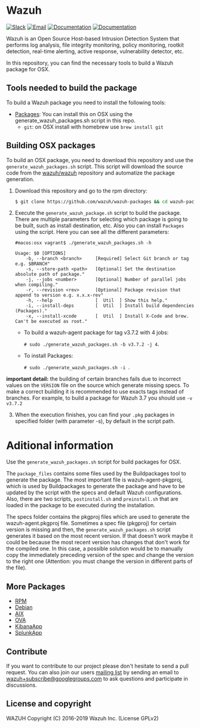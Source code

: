 Wazuh
=====

[![Slack](https://img.shields.io/badge/slack-join-blue.svg)](https://wazuh.com/community/join-us-on-slack/)
[![Email](https://img.shields.io/badge/email-join-blue.svg)](https://groups.google.com/forum/#!forum/wazuh)
[![Documentation](https://img.shields.io/badge/docs-view-green.svg)](https://documentation.wazuh.com)
[![Documentation](https://img.shields.io/badge/web-view-green.svg)](https://wazuh.com)

Wazuh is an Open Source Host-based Intrusion Detection System that performs log analysis, file integrity monitoring, policy monitoring, rootkit detection, real-time alerting, active response, vulnerability detector, etc.

In this repository, you can find the necessary tools to build a Wazuh package for OSX.

## Tools needed to build the package

To build a Wazuh package you need to install the following tools:
- [Packages](http://s.sudre.free.fr/Software/Packages/about.html): You can install this on OSX using the generate_wazuh_packages.sh script in this repo.
  - `git`: on OSX install with homebrew use `brew install git`

## Building OSX packages

To build an OSX package, you need to download this repository and use the `generate_wazuh_packages.sh` script. This script will download the source code from the [wazuh/wazuh](https://github.com/wazuh/wazuh) repository and automatize the package generation.

1. Download this repository and go to the rpm directory:
    ```bash
    $ git clone https://github.com/wazuh/wazuh-packages && cd wazuh-packages/macos
    ```

2. Execute the `generate_wazuh_package.sh` script to build the package. There are multiple parameters for selecting which package is going to be built, such as install destination, etc. Also you can install `Packages` using the script. Here you can see all the different parameters:
    ```shellsession
    #macos:osx vagrant$ ./generate_wazuh_packages.sh -h
    
    Usage: $0 [OPTIONS]
        -b, --branch <branch>     [Required] Select Git branch or tag e.g. $BRANCH"
        -s, --store-path <path>   [Optional] Set the destination absolute path of package."
        -j, --jobs <number>       [Optional] Number of parallel jobs when compiling."
        -r, --revision <rev>      [Optional] Package revision that append to version e.g. x.x.x-rev"
        -h, --help                [  Util  ] Show this help."
        -i, --install-deps        [  Util  ] Install build dependencies (Packages)."
        -x, --install-xcode       [  Util  ] Install X-Code and brew. Can't be executed as root."

    ```
    * To build a wazuh-agent package for tag v3.7.2 with 4 jobs:
    
        `# sudo ./generate_wazuh_packages.sh -b v3.7.2 -j 4`.
    * To install Packages:
    
        `# sudo ./generate_wazuh_packages.sh -i `.
        
         
**important detail:** the building of certain branches fails due to incorrect values on the `VERSION` file on the source which generate missing specs. To make a correct building it is recommended to use exacts tags instead of branches. For example, to build a package for Wazuh 3.7 you should use ``` -v v3.7.2 ```

3. When the execution finishes, you can find your `.pkg` packages in specified folder (with parameter -s), by default in the script path.



# Aditional information

Use the `generate_wazuh_packages.sh` script for build packages for OSX.

The `package_files` contains some files used by the Buildpackages tool to generate the package. The most important file is wazuh-agent-pkgproj, which is used by Buildpackages to generate the package and have to be updated by the script with the specs and default Wazuh configurations. Also, there are two scripts, `postinstall.sh` and `preinstall.sh` that are loaded in the package to be executed during the installation.

The specs folder contains the pkgproj files which are used to generate the wazuh-agent.pkgproj file. Sometimes a spec file (pkgproj) for certain version is missing and then, the `generate_wazuh_packages.sh` script generates it based on the most recent version. If that doesn't work maybe it could be because the most recent version has changes that don't work for the compiled one. In this case, a possible solution would be to manually copy the immediately preceding version of the spec and change the version to the right one (Attention: you must change the version in different parts of the file). 

## More Packages

- [RPM](/rpms/README.md)
- [Debian](/debs/README.md)
- [AIX](/aix/README.md)
- [OVA](/splunkapp/README.md)
- [KibanaApp](/wazuhapp/README.md)
- [SplunkApp](/splunkapp/README.md)

## Contribute

If you want to contribute to our project please don't hesitate to send a pull request. You can also join our users [mailing list](https://groups.google.com/d/forum/wazuh) by sending an email to [wazuh+subscribe@googlegroups.com](mailto:wazuh+subscribe@googlegroups.com) to ask questions and participate in discussions.

## License and copyright

WAZUH
Copyright (C) 2016-2019 Wazuh Inc.  (License GPLv2)
